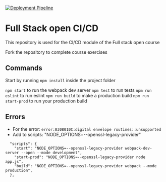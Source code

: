 [![Deployment Pipeline](https://github.com/sdelpinoc/courses-midudev-bootcamp-github-actions/actions/workflows/pipeline.yml/badge.svg)](https://github.com/sdelpinoc/courses-midudev-bootcamp-github-actions/actions/workflows/pipeline.yml)

# Full Stack open CI/CD

This repository is used for the CI/CD module of the Full stack open course

Fork the repository to complete course exercises

## Commands

Start by running `npm install` inside the project folder

`npm start` to run the webpack dev server
`npm test` to run tests
`npm run eslint` to run eslint
`npm run build` to make a production build
`npm run start-prod` to run your production build

## Errors

- For the error: `error:0308010C:digital envelope routines::unsupported`
- Add to scripts: "NODE_OPTIONS=--openssl-legacy-provider"
~~~
  "scripts": {
    "start": "NODE_OPTIONS=--openssl-legacy-provider webpack-dev-server --open --mode development",
    "start-prod": "NODE_OPTIONS=--openssl-legacy-provider node app.js",
    "build": "NODE_OPTIONS=--openssl-legacy-provider webpack --mode production",
  },
~~~